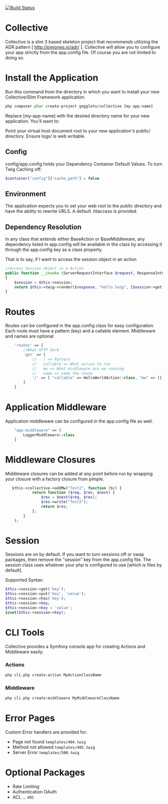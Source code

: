 [![Build Status](https://travis-ci.org/geggleto/Collective.svg)](https://travis-ci.org/geggleto/Collective)

# Collective
Collective is a slim 3 based skeleton project that recommends utilizing the ADR pattern [ http://pmjones.io/adr/ ].
Collective will allow you to configure your app strictly from the app.config file. 
Of course you are not limited to doing so.

# Install the Application

Run this command from the directory in which you want to install your new Collective/Slim Framework application.

```php
php composer.phar create-project geggleto/collective [my-app-name]
```

Replace [my-app-name] with the desired directory name for your new application. You'll want to:

Point your virtual host document root to your new application's public/ directory.
Ensure logs/ is web writable.


## Config
config/app.config holds your Dependency Container Default Values.
To turn Twig Caching off:
```php
$container["config"]["cache_path"] = false
```

## Environment
The application expects you to set your web root to the public directory and have the ability to rewrite URLS. A default .htaccess is provided.

## Dependency Resolution
In any class that extends either BaseAction or BaseMiddleware, any dependency listed in app.config will be
  available in the class by accessing it through the app.config key as a class property.
  
That is to say, if I want to access the session object in an action
```php
//Access Session object in a Action
public function __invoke (ServerRequestInterface $request, ResponseInterface $response, array $args)
{
    $session = $this->session;
    return $this->twig->render($response, "hello.twig", [$session->get('name')]);
}
```


# Routes
Routes can be configured in the app.config class for easy configuration.
Each route must have a pattern (key) and a callable element. Middleware and names are optional

```php
    'routes' => [
        //What HTTP Verb
        'get' => [
            //   / => Pattern
            //   callable => What action to run
            //   mw => What middleware are we running
            //   name => name the route
            '/' => [ "callable" => HelloWorldAction::class, "mw" => [], "name" => "" ]
        ]
    ]
```

# Application Middleware
Application middleware can be configured in the app.config file as well.

```php
    "app-middleware" => [
        LoggerMiddleware::class
    ]
```

# Middleware Closures
Middleware closures can be added at any point before run by wrapping your closure with a factory closure from pimple.
```php
   $this->collective->addMw("Test2", function ($c) {
            return function ($req, $res, $next) {
                $res = $next($req, $res);
                $res->write("Test2");
                return $res;
            };
        }
    );
```

# Session
Sessions are on by default.
If you want to turn sessions off or swap packages, then remove the "session" key from the app.config file.
The session class uses whatever your php is configured to use [which is files by default].

Supported Syntax:
```php
$this->session->get('key');
$this->session->put('key', 'value');
$this->session->has('key');
$this->session->key;
$this->session->key = 'value';
isset($this->session->key);
```

# CLI Tools
Collective provides a Symfony console app for creating Actions and Middleware easily.

### Actions
```php
php cli.php create:action MyActionClassName
```

### Middleware
```php
php cli.php create:middleware MyMiddlewareClassName
```

# Error Pages
Custom Error handlers are provided for:
 - Page not found `templates/404.twig`
 - Method not allowed `templates/405.twig`
 - Server Error `templates/500.twig`

# Optional Packages
 - Rate Limiting
 - Authentication OAuth
 - ACL
 ... etc